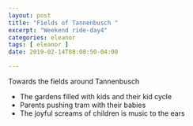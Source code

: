 ```yaml
---
layout: post
title: "Fields of Tannenbusch "
excerpt: "Weekend ride-day4"
categories: eleanor
tags: [ eleanor ]
date: 2019-02-14T08:08:50-04:00

---
```


Towards the fields around Tannenbusch

* The gardens filled with kids and their kid cycle
* Parents pushing tram with their babies
* The joyful screams of children is music to the ears

